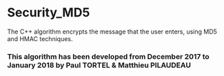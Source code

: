 # Security_MD5
The C++ algorithm encrypts the message that the user enters, using MD5 and HMAC techniques.
### This algorithm has been developed from December 2017 to January 2018 by Paul TORTEL & Matthieu PILAUDEAU
